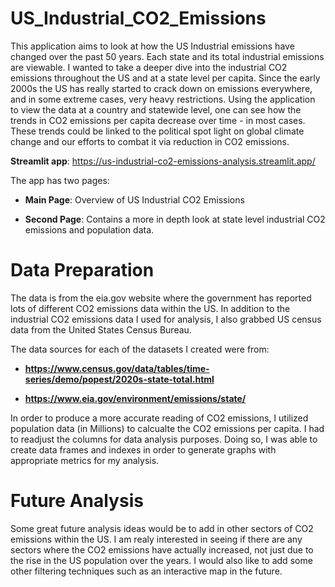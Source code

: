 # US_Industrial_CO2_Emissions
This application aims to look at how the US Industrial emissions have changed over the past 50 years. Each state and its total industrial emissions are viewable. I wanted to take a deeper dive into the industrial CO2 emissions throughout the US and at a state level per capita. Since the early 2000s the US has really started to crack down on emissions everywhere, and in some extreme cases, very heavy restrictions. Using the application to view the data at a country and statewide level, one can see how the trends in CO2 emissions per capita decrease over time - in most cases. These trends could be linked to the political spot light on global climate change and our efforts to combat it via reduction in CO2 emissions.

**Streamlit app**: https://us-industrial-co2-emissions-analysis.streamlit.app/

The app has two pages:

  * **Main Page**: Overview of US Industrial CO2 Emissions

  * **Second Page**: Contains a more in depth look at state level industrial CO2 emissions and population data.

# Data Preparation
The data is from the eia.gov website where the government has reported lots of different CO2 emissions data within the US. In addition to the industrial CO2 emissions data I used for analysis, I also grabbed US census data from the United States Census Bureau.

The data sources for each of the datasets I created were from:

  * **https://www.census.gov/data/tables/time-series/demo/popest/2020s-state-total.html**

  * **https://www.eia.gov/environment/emissions/state/**

In order to produce a more accurate reading of CO2 emissions, I utilized population data (in Millions) to calcualte the CO2 emissions per capita. I had to readjust the columns for data analysis purposes. Doing so, I was able to create data frames and indexes in order to generate graphs with appropriate metrics for my analysis.

# Future Analysis
Some great future analysis ideas would be to add in other sectors of CO2 emissions within the US. I am realy interested in seeing if there are any sectors where the CO2 emissions have actually increased, not just due to the rise in the US population over the years. I would also like to add some other filtering techniques such as an interactive map in the future.
